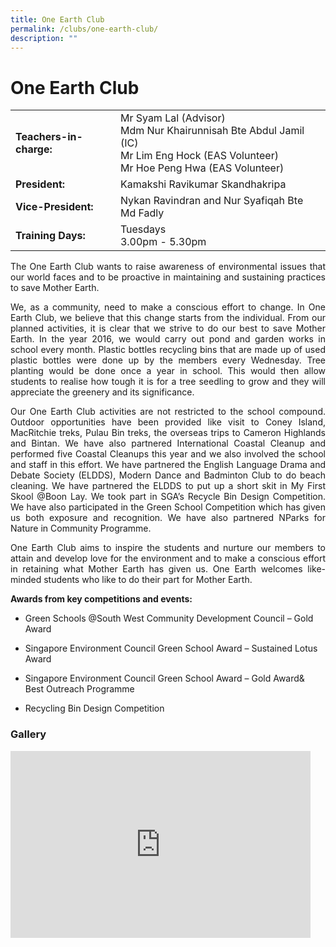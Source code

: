 ```yaml
---
title: One Earth Club
permalink: /clubs/one-earth-club/
description: ""
---
```

# One Earth Club

|                     |       |
|-------------------|--------|
| **Teachers-in-charge:** | Mr Syam Lal (Advisor)<br>Mdm Nur Khairunnisah Bte Abdul Jamil (IC)<br>Mr Lim Eng Hock (EAS Volunteer)<br>Mr Hoe Peng Hwa (EAS Volunteer) |
| **President:**          | Kamakshi Ravikumar Skandhakripa                                                           |
| **Vice-President:**     | Nykan Ravindran and Nur Syafiqah Bte Md Fadly                                       |
| **Training Days:**      | Tuesdays<br>3.00pm - 5.30pm                                                          |

<p style="text-align: justify;">The One Earth Club wants to raise awareness of environmental issues that our world faces and to be proactive in maintaining and sustaining practices to save Mother Earth.&nbsp;</p>

<p style="text-align: justify;">We, as a community, need to make a conscious effort to change. In One Earth Club, we believe that this change starts from the individual. From our planned activities, it is clear that we strive to do our best to save Mother Earth. In the year 2016, we would carry out pond and garden works in school every month. Plastic bottles recycling bins that are made up of used plastic bottles were done up by the members every Wednesday. Tree planting would be done once a year in school. This would then allow students to realise how tough it is for a tree seedling to grow and they will appreciate the greenery and its significance.&nbsp;</p>

<p style="text-align: justify;">Our One Earth Club activities are not restricted to the school compound. Outdoor opportunities have been provided like visit to Coney Island, MacRitchie treks, Pulau Bin treks, the overseas trips to Cameron Highlands and Bintan. We have also partnered International Coastal Cleanup and performed five Coastal Cleanups this year and we also involved the school and staff in this effort. We have partnered the English Language Drama and Debate Society (ELDDS), Modern Dance and Badminton Club to do beach cleaning. We have partnered the ELDDS to put up a short skit in My First Skool @Boon Lay. We took part in SGA’s Recycle Bin Design Competition. We have also participated in the Green School Competition which has given us both exposure and recognition. We have also partnered NParks for Nature in Community Programme.&nbsp;</p>

<p style="text-align: justify;">One Earth Club aims to inspire the students and nurture our members to attain and develop love for the environment and to make a conscious effort in retaining what Mother Earth has given us. One Earth welcomes like-minded students who like to do their part for Mother Earth.&nbsp;</p>

  
**Awards from key competitions and events:**  

*   Green Schools @South West Community Development Council – Gold Award&nbsp;  
    
*   Singapore Environment Council Green School Award – Sustained Lotus Award&nbsp;  
    
*   Singapore Environment Council Green School Award – Gold Award&amp; Best Outreach Programme&nbsp;  
    
*   Recycling Bin Design Competition

### Gallery
<iframe allowfullscreen="true" height="299" width="480" frameborder="0" src="https://docs.google.com/presentation/d/e/2PACX-1vSN_DM9yxLcKHZHsc3BZcFPSEJTCRc6WwIm388oxAh9VP4L1YQhvMXrCzyrLqyV3OLAc_UBv7r9DhmX/embed?start=true&amp;loop=true&amp;delayms=3000"></iframe>